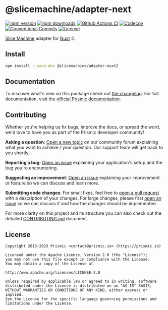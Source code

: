 # @slicemachine/adapter-next

[![npm version][npm-version-src]][npm-version-href]
[![npm downloads][npm-downloads-src]][npm-downloads-href]
[![Github Actions CI][github-actions-ci-src]][github-actions-ci-href]
[![Codecov][codecov-src]][codecov-href]
[![Conventional Commits][conventional-commits-src]][conventional-commits-href]
[![License][license-src]][license-href]

[Slice Machine][slicemachine] adapter for [Nuxt][nuxt] 2.

<!--

TODO: Create a small list of package features:

- 🤔 &nbsp;A useful feature;
- 🥴 &nbsp;Another useful feature;
- 🙃 &nbsp;A final useful feature.

Non-breaking space: &nbsp; are here on purpose to fix emoji rendering on certain systems.

-->

## Install

```bash
npm install --save-dev @slicemachine/adapter-nuxt2
```

## Documentation

To discover what's new on this package check out [the changelog][changelog]. For full documentation, visit the [official Prismic documentation][prismic-docs].

## Contributing

Whether you're helping us fix bugs, improve the docs, or spread the word, we'd love to have you as part of the Prismic developer community!

**Asking a question**: [Open a new topic][forum-question] on our community forum explaining what you want to achieve / your question. Our support team will get back to you shortly.

**Reporting a bug**: [Open an issue][repo-bug-report] explaining your application's setup and the bug you're encountering.

**Suggesting an improvement**: [Open an issue][repo-feature-request] explaining your improvement or feature so we can discuss and learn more.

**Submitting code changes**: For small fixes, feel free to [open a pull request][repo-pull-requests] with a description of your changes. For large changes, please first [open an issue][repo-feature-request] so we can discuss if and how the changes should be implemented.

For more clarity on this project and its structure you can also check out the detailed [CONTRIBUTING.md][contributing] document.

## License

```
Copyright 2013-2023 Prismic <contact@prismic.io> (https://prismic.io)

Licensed under the Apache License, Version 2.0 (the "License");
you may not use this file except in compliance with the License.
You may obtain a copy of the License at

http://www.apache.org/licenses/LICENSE-2.0

Unless required by applicable law or agreed to in writing, software
distributed under the License is distributed on an "AS IS" BASIS,
WITHOUT WARRANTIES OR CONDITIONS OF ANY KIND, either express or implied.
See the License for the specific language governing permissions and
limitations under the License.
```

<!-- Links -->

[prismic]: https://prismic.io
[slicemachine]: https://www.slicemachine.dev/
[nuxt]: https://nuxtjs.org/

<!-- TODO: Replace link with a more useful one if available -->

[prismic-docs]: https://prismic.io/docs
[changelog]: ./CHANGELOG.md
[contributing]: ./CONTRIBUTING.md

<!-- TODO: Replace link with a more useful one if available -->

[forum-question]: https://community.prismic.io
[repo-bug-report]: https://github.com/prismicio/slicemachine-adapter-next/issues/new?assignees=&labels=bug&template=bug_report.md&title=
[repo-feature-request]: https://github.com/prismicio/slicemachine-adapter-next/issues/new?assignees=&labels=enhancement&template=feature_request.md&title=
[repo-pull-requests]: https://github.com/prismicio/slicemachine-adapter-next/pulls

<!-- Badges -->

[npm-version-src]: https://img.shields.io/npm/v/@slicemachine/adapter-next/latest.svg
[npm-version-href]: https://npmjs.com/package/@slicemachine/adapter-next
[npm-downloads-src]: https://img.shields.io/npm/dm/@slicemachine/adapter-next.svg
[npm-downloads-href]: https://npmjs.com/package/@slicemachine/adapter-next
[github-actions-ci-src]: https://github.com/prismicio/slicemachine-adapter-next/workflows/ci/badge.svg
[github-actions-ci-href]: https://github.com/prismicio/slicemachine-adapter-next/actions?query=workflow%3Aci
[codecov-src]: https://img.shields.io/codecov/c/github/prismicio/slicemachine-adapter-next.svg
[codecov-href]: https://codecov.io/gh/prismicio/slicemachine-adapter-next
[conventional-commits-src]: https://img.shields.io/badge/Conventional%20Commits-1.0.0-yellow.svg
[conventional-commits-href]: https://conventionalcommits.org
[license-src]: https://img.shields.io/npm/l/@slicemachine/adapter-next.svg
[license-href]: https://npmjs.com/package/@slicemachine/adapter-next
